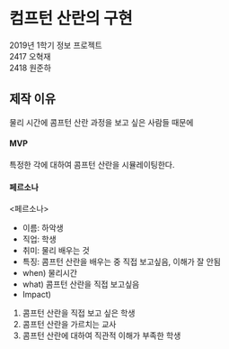 ﻿컴프턴 산란의 구현
===========
2019년 1학기 정보 프로젝트  
2417 오혁재  
2418 원준하  

## 제작 이유
물리 시간에 콤프턴 산란 과정을 보고 싶은 사람들 때문에

#### MVP
특정한 각에 대하여 콤프턴 산란을 시뮬레이팅한다.

#### 페르소나
<페르소나>  
* 이름: 하악생
* 직업: 학생
* 취미: 물리 배우는 것
* 특징: 콤프턴 산란을 배우는 중 직접 보고싶음, 이해가 잘 안됨
* when) 물리시간
* what) 콤프턴 산란을 직접 보고싶음
* Impact)
1. 콤프턴 산란을 직접 보고 싶은 학생
2. 콤프턴 산란을 가르치는 교사
3. 콤프턴 산란에 대하여 직관적 이해가 부족한 학생
